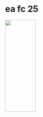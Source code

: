<h1>
<h1>ea fc 25</h1></h1>
<img src="https://github.com/user-attachments/assets/9d7e64b0-6b9a-4e72-bf57-2285eeea5a5b" width="100" height="300">






